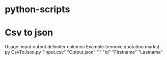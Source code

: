 # python-scripts

# Csv to json
Usage: input output delimiter columns
Example (remove quotation marks):  py CsvToJson.py "Input.csv" "Output.json" "," "Id" "Firstname" "Lastname"
